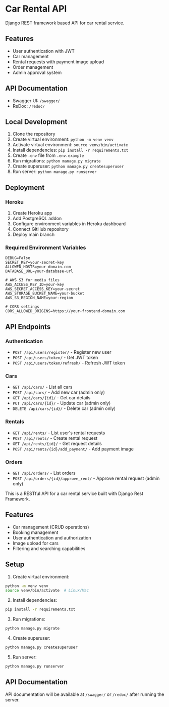 # Car Rental API

Django REST framework based API for car rental service.

## Features

- User authentication with JWT
- Car management
- Rental requests with payment image upload
- Order management
- Admin approval system

## API Documentation

- Swagger UI: `/swagger/`
- ReDoc: `/redoc/`

## Local Development

1. Clone the repository
2. Create virtual environment: `python -m venv venv`
3. Activate virtual environment: `source venv/bin/activate`
4. Install dependencies: `pip install -r requirements.txt`
5. Create `.env` file from `.env.example`
6. Run migrations: `python manage.py migrate`
7. Create superuser: `python manage.py createsuperuser`
8. Run server: `python manage.py runserver`

## Deployment

### Heroku

1. Create Heroku app
2. Add PostgreSQL addon
3. Configure environment variables in Heroku dashboard
4. Connect GitHub repository
5. Deploy main branch

### Required Environment Variables

```
DEBUG=False
SECRET_KEY=your-secret-key
ALLOWED_HOSTS=your-domain.com
DATABASE_URL=your-database-url

# AWS S3 for media files
AWS_ACCESS_KEY_ID=your-key
AWS_SECRET_ACCESS_KEY=your-secret
AWS_STORAGE_BUCKET_NAME=your-bucket
AWS_S3_REGION_NAME=your-region

# CORS settings
CORS_ALLOWED_ORIGINS=https://your-frontend-domain.com
```

## API Endpoints

### Authentication
- `POST /api/users/register/` - Register new user
- `POST /api/users/token/` - Get JWT token
- `POST /api/users/token/refresh/` - Refresh JWT token

### Cars
- `GET /api/cars/` - List all cars
- `POST /api/cars/` - Add new car (admin only)
- `GET /api/cars/{id}/` - Get car details
- `PUT /api/cars/{id}/` - Update car (admin only)
- `DELETE /api/cars/{id}/` - Delete car (admin only)

### Rentals
- `GET /api/rents/` - List user's rental requests
- `POST /api/rents/` - Create rental request
- `GET /api/rents/{id}/` - Get request details
- `POST /api/rents/{id}/add_payment/` - Add payment image

### Orders
- `GET /api/orders/` - List orders
- `POST /api/orders/{id}/approve_rent/` - Approve rental request (admin only)

This is a RESTful API for a car rental service built with Django Rest Framework.

## Features

- Car management (CRUD operations)
- Booking management
- User authentication and authorization
- Image upload for cars
- Filtering and searching capabilities

## Setup

1. Create virtual environment:
```bash
python -m venv venv
source venv/bin/activate  # Linux/Mac
```

2. Install dependencies:
```bash
pip install -r requirements.txt
```

3. Run migrations:
```bash
python manage.py migrate
```

4. Create superuser:
```bash
python manage.py createsuperuser
```

5. Run server:
```bash
python manage.py runserver
```

## API Documentation

API documentation will be available at `/swagger/` or `/redoc/` after running the server.
